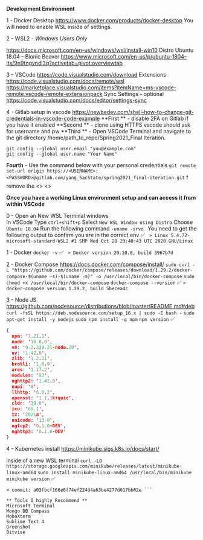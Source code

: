 **Development Environment**

1 - Docker Desktop
https://www.docker.com/products/docker-desktop
You will need to enable WSL inside of settings.

2 - WSL2 - *Windows Users Only*

https://docs.microsoft.com/en-us/windows/wsl/install-win10
Distro Ubuntu 18.04 - Bionic Beaver
https://www.microsoft.com/en-us/p/ubuntu-1804-lts/9n9tngvndl3q?activetab=pivot:overviewtab

3 - VSCode
https://code.visualstudio.com/download
Extensions
https://code.visualstudio.com/docs/remote/wsl
https://marketplace.visualstudio.com/items?itemName=ms-vscode-remote.vscode-remote-extensionpack
Sync Settings - optional 
https://code.visualstudio.com/docs/editor/settings-sync

4 - Gitlab setup in vscode
https://newbedev.com/shell-how-to-change-git-credentials-in-vscode-code-example
**First ** - disable 2FA on Gitlab if you have it enabled 
**Second ** -  clone using HTTPS vscode should ask for username and pw
**Third  ** - Open VSCode Terminal and navigate to the git directory /home/path_to_repo/Spring2021_Final Iteration. 
```
git config --global user.email "you@example.com"
git config --global user.name "Your Name"
```
**Fourth** - Use the command below with your personal credentials
```git remote set-url origin https://<USERNAME>:<PASSWORD>@gitlab.com/yang_SacState/spring2021_final-iteration.git```
:exclamation: remove the <> <>

**Once you have a working Linux environment setup and can access it from within VSCode**

0 - Open an New WSL Terminal windows  
In VSCode Type
```ctrl+shift+p```
Select
```New WSL Window using Distro```
Choose 
```Ubuntu 18.04```
Run the following command 
```-uname -srvo ```
You need to get the following output to confirm you are in the correct env 
:white_check_mark: 
``` > Linux 5.4.72-microsoft-standard-WSL2 #1 SMP Wed Oct 28 23:40:43 UTC 2020 GNU/Linux``` 

1 - Docker 
```docker -v```
:white_check_mark: 
``` > Docker version 20.10.8, build 3967b7d``` 

2 - Docker Compose
https://docs.docker.com/compose/install/
```sudo curl -L "https://github.com/docker/compose/releases/download/1.29.2/docker-compose-$(uname -s)-$(uname -m)" -o /usr/local/bin/docker-compose```
```sudo chmod +x /usr/local/bin/docker-compose```
```docker-compose --version```
:white_check_mark:
```> docker-compose version 1.29.2, build 5becea4c ```  

3 - Node JS 
https://github.com/nodesource/distributions/blob/master/README.md#deb
```curl -fsSL https://deb.nodesource.com/setup_16.x | sudo -E bash -```
```sudo apt-get install -y nodejs```
```sudo npm install -g npm```
```npm version```
:white_check_mark:
```json
{
  npm: '7.21.1',
  node: '16.8.0',
  v8: '9.2.230.21-node.20',
  uv: '1.42.0',
  zlib: '1.2.11',
  brotli: '1.0.9',
  ares: '1.17.2',
  modules: '93',
  nghttp2: '1.42.0',
  napi: '8',
  llhttp: '6.0.2',
  openssl: '1.1.1k+quic',
  cldr: '39.0',
  icu: '69.1',
  tz: '2021a',
  unicode: '13.0',
  ngtcp2: '0.1.0-DEV',
  nghttp3: '0.1.0-DEV'
}
```

4 - Kubernetes install 
https://minikube.sigs.k8s.io/docs/start/

inside of a new WSL terminal 
```curl -LO https://storage.googleapis.com/minikube/releases/latest/minikube-linux-amd64```
```sudo install minikube-linux-amd64 /usr/local/bin/minikube```
```minikube version```
:white_check_mark:
```> minikube version: v1.22.0
> commit: a03fbcf166e6f74ef224d4a63be4277d017bb62e ``` 

** Tools I highly Recommend **
Microsoft Terminal 
Mongo DB Compass
MobaXterm
Sublime Text 4
Greenshot
Bitvise
